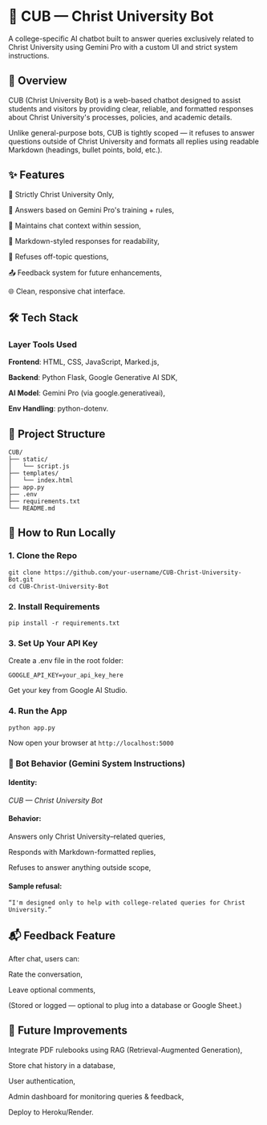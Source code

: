 # 🤖 CUB — Christ University Bot
A college-specific AI chatbot built to answer queries exclusively related to Christ University using Gemini Pro with a custom UI and strict system instructions.

## 📌 Overview
CUB (Christ University Bot) is a web-based chatbot designed to assist students and visitors by providing clear, reliable, and formatted responses about Christ University's processes, policies, and academic 
details.

Unlike general-purpose bots, CUB is tightly scoped — it refuses to answer questions outside of Christ University and formats all replies using readable Markdown (headings, bullet points, bold, etc.).

## ✨ Features
🎯 Strictly Christ University Only,

📖 Answers based on Gemini Pro's training + rules,

🧠 Maintains chat context within session,

📝 Markdown-styled responses for readability,

🚫 Refuses off-topic questions,

📤 Feedback system for future enhancements,

🌐 Clean, responsive chat interface.

## 🛠️ Tech Stack
### Layer	Tools Used
**Frontend**:	HTML, CSS, JavaScript, Marked.js,

**Backend**:	Python Flask, Google Generative AI SDK,

**AI Model**:	Gemini Pro (via google.generativeai),

**Env Handling**:	python-dotenv.

## 🧩 Project Structure
```
CUB/
├── static/
│   └── script.js
├── templates/
│   └── index.html
├── app.py
├── .env
├── requirements.txt
└── README.md
```

## 🚀 How to Run Locally
### 1. Clone the Repo
```
git clone https://github.com/your-username/CUB-Christ-University-Bot.git
cd CUB-Christ-University-Bot
```
### 2. Install Requirements
```
pip install -r requirements.txt
```
### 3. Set Up Your API Key
Create a .env file in the root folder:

```GOOGLE_API_KEY=your_api_key_here```

Get your key from Google AI Studio.

### 4. Run the App
``` python app.py ```

Now open your browser at ```http://localhost:5000```

### 🎯 Bot Behavior (Gemini System Instructions)
#### Identity: 
*CUB — Christ University Bot*

#### Behavior:

Answers only Christ University–related queries,

Responds with Markdown-formatted replies,

Refuses to answer anything outside scope,

#### Sample refusal:

```“I'm designed only to help with college-related queries for Christ University.”```

## 📬 Feedback Feature
After chat, users can:

Rate the conversation,

Leave optional comments,

(Stored or logged — optional to plug into a database or Google Sheet.)

## 🧠 Future Improvements
 Integrate PDF rulebooks using RAG (Retrieval-Augmented Generation),

 Store chat history in a database,

 User authentication,

 Admin dashboard for monitoring queries & feedback,

 Deploy to Heroku/Render.
